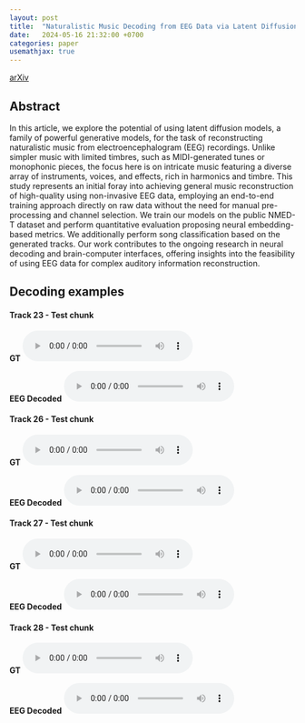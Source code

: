 ```yaml
---
layout: post
title:  "Naturalistic Music Decoding from EEG Data via Latent Diffusion Models"
date:   2024-05-16 21:32:00 +0700
categories: paper
usemathjax: true
---
```


<a href="https://arxiv.org/abs/2405.09062v1">arXiv</a>

## Abstract

In this article, we explore the potential of using latent diffusion models, a family of powerful generative models, for the task of reconstructing naturalistic music from electroencephalogram (EEG) recordings. Unlike simpler music with limited timbres, such as MIDI-generated tunes or monophonic pieces, the focus here is on intricate music featuring a diverse array of instruments, voices, and effects, rich in harmonics and timbre. This study represents an initial foray into achieving general music reconstruction of high-quality using non-invasive EEG data, employing an end-to-end training approach directly on raw data without the need for manual pre-processing and channel selection. We train our models on the public NMED-T dataset and perform quantitative evaluation proposing neural embedding-based metrics. We additionally perform song classification based on the generated tracks. Our work contributes to the ongoing research in neural decoding and brain-computer interfaces, offering insights into the feasibility of using EEG data for complex auditory information reconstruction.

## Decoding examples

#### Track 23 - Test chunk

**GT** 
<audio src="/assets/audio/brainwave/1/gt.wav" controls>
Your browser does not support the audio element.
</audio> 

**EEG Decoded** 
<audio src="/assets/audio/brainwave/1/gen.wav" controls>
Your browser does not support the audio element.
</audio> 

#### Track 26 - Test chunk

**GT** 
<audio src="/assets/audio/brainwave/25/gt.wav" controls>
Your browser does not support the audio element.
</audio> 

**EEG Decoded** 
<audio src="/assets/audio/brainwave/25/gen.wav" controls>
Your browser does not support the audio element.
</audio> 

#### Track 27 - Test chunk

**GT** 
<audio src="/assets/audio/brainwave/32/gt.wav" controls>
Your browser does not support the audio element.
</audio> 

**EEG Decoded** 
<audio src="/assets/audio/brainwave/32/gen.wav" controls>
Your browser does not support the audio element.
</audio>

#### Track 28 - Test chunk

**GT** 
<audio src="/assets/audio/brainwave/39/gt.wav" controls>
Your browser does not support the audio element.
</audio> 

**EEG Decoded** 
<audio src="/assets/audio/brainwave/39/gen.wav" controls>
Your browser does not support the audio element.
</audio>



